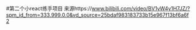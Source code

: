 #第二个小react练手项目
来源https://www.bilibili.com/video/BV1yW4y1H7JZ/?spm_id_from=333.999.0.0&vd_source=25bdaf983183733b15e967f13bf6a6f2